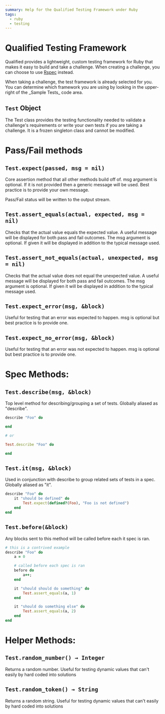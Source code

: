```yaml
---
summary: Help for the Qualified Testing Framework under Ruby
tags:
  - ruby
  - testing
---
```


# Qualified Testing Framework

Qualified provides a lightweight, custom testing framework for Ruby that makes it easy to build and take a challenge.  When creating a challenge, you can choose to use [Rspec](/languages/ruby/rspec) instead.

<div class="note-box">
When taking a challenge, the test framework is already selected for you.  You can determine which framework you are using by looking in the upper-right of the _Sample Tests_ code area.
</div>

## `Test` Object

The Test class provides the testing functionality needed to validate a challenge's requirements or write your own tests if you are taking a challenge. It is a frozen singleton class and cannot be modified.

# Pass/Fail methods

## `Test.expect(passed, msg = nil)`

Core assertion method that all other methods build off of. msg argument is optional. If it is not provided then a generic message will be used. Best practice is to provide your own message.

Pass/Fail status will be written to the output stream.

## `Test.assert_equals(actual, expected, msg = nil)`

Checks that the actual value equals the expected value. A useful message will be displayed
for both pass and fail outcomes. The msg argument is optional. If given it will be displayed in addition to the typical message used.

## `Test.assert_not_equals(actual, unexpected, msg = nil)`

Checks that the actual value does not equal the unexpected value. A useful message will be displayed for both pass and fail outcomes. The msg argument is optional. If given it will be displayed in addition to the typical message used.

## `Test.expect_error(msg, &block)`

Useful for testing that an error was expected to happen. msg is optional but best practice is to provide one.

## `Test.expect_no_error(msg, &block)`

Useful for testing that an error was not expected to happen. msg is optional but best practice is to provide one.

# Spec Methods:

## `Test.describe(msg, &block)`

Top level method for describing/grouping a set of tests. Globally aliased as "describe".

```ruby
describe "Foo" do

end

# or

Test.describe "Foo" do

end
```

## `Test.it(msg, &block)`

Used in conjunction with describe to group related sets of tests in a spec. Globally aliased as "it".

```ruby
describe "Foo" do
    it "should be defined" do
        Test.expect(defined?(Foo), "Foo is not defined")
    end
end
```

## `Test.before(&block)`

Any blocks sent to this method will be called before each it spec is ran.

```ruby
# this is a contrived example
describe "Foo" do
    a = 0

    # called before each spec is ran
    before do
        a++;
    end

    it "should should do something" do
        Test.assert_equals(a, 1)
    end

    it "should do something else" do
        Test.assert_equals(a, 2)
    end
end
```


# Helper Methods:

## `Test.random_number() → Integer`

Returns a random number. Useful for testing dynamic values that can't easily by hard coded into solutions

## `Test.random_token() → String`

Returns a random string. Useful for testing dynamic values that can't easily by hard coded into solutions
